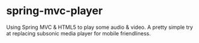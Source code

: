 spring-mvc-player
=================

Using Spring MVC & HTML5 to play some audio & video. A pretty simple try at replacing subsonic media player for mobile friendliness.